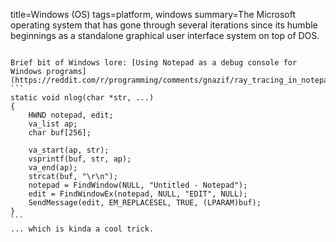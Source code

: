 title=Windows (OS)
tags=platform, windows
summary=The Microsoft operating system that has gone through several iterations since its humble beginnings as a standalone graphical user interface system on top of DOS.
~~~~~~

Brief bit of Windows lore: [Using Notepad as a debug console for Windows programs](https://reddit.com/r/programming/comments/gnazif/ray_tracing_in_notepadexe_at_30_fps/fr8uy2l):
```
static void nlog(char *str, ...)
{
    HWND notepad, edit;
	va_list ap;
	char buf[256];

	va_start(ap, str);
	vsprintf(buf, str, ap);
	va_end(ap);
	strcat(buf, "\r\n");
	notepad = FindWindow(NULL, "Untitled - Notepad");
	edit = FindWindowEx(notepad, NULL, "EDIT", NULL);
	SendMessage(edit, EM_REPLACESEL, TRUE, (LPARAM)buf);
}
```
... which is kinda a cool trick.
